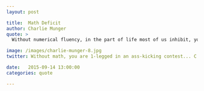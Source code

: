 ```yaml
---
layout: post

title:  Math Deficit
author: Charlie Munger
quote: >
  Without numerical fluency, in the part of life most of us inhibit, you are like a one-legged man in an ass-kicking contest.

image: /images/charlie-munger-8.jpg
twitter: Without math, you are 1-legged in an ass-kicking contest... C.Munger http://quotes.stockflare.com/

date:   2015-09-14 13:00:00
categories: quote

---
```


